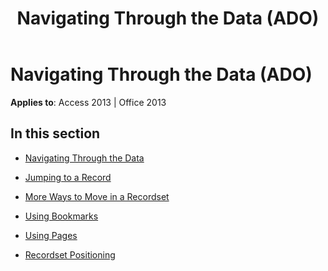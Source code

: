 ﻿---
title: Navigating Through the Data (ADO)
TOCTitle: Navigating Through the Data
ms:assetid: 632a88bc-4b96-4eea-b11a-17b3de01daac
ms:mtpsurl: https://msdn.microsoft.com/en-us/library/JJ249376(v=office.15)
ms:contentKeyID: 48545258
ms.date: 09/18/2015
mtps_version: v=office.15
---

# Navigating Through the Data (ADO)


**Applies to**: Access 2013 | Office 2013

## In this section

  - [Navigating Through the Data](navigating-through-the-data.md)

  - [Jumping to a Record](jumping-to-a-record.md)

  - [More Ways to Move in a Recordset](more-ways-to-move-in-a-recordset.md)

  - [Using Bookmarks](using-bookmarks.md)

  - [Using Pages](using-pages.md)

  - [Recordset Positioning](recordset-positioning.md)

